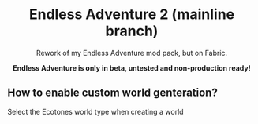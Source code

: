 <div align="center">

# Endless Adventure 2 (mainline branch)
Rework of my Endless Adventure mod pack, but on Fabric.

**Endless Adventure is only in beta, untested and non-production ready!**

<div align="left">

## How to enable custom world genteration?
Select the Ecotones world type when creating a world
